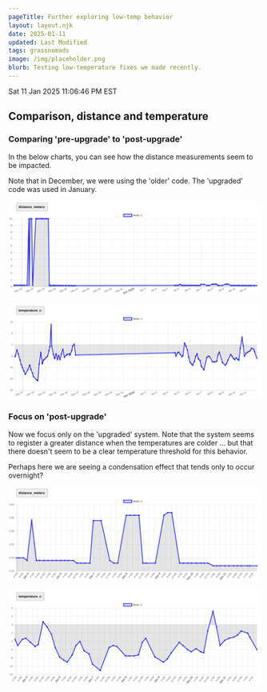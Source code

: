 ```yaml
---
pageTitle: Further exploring low-temp behavior
layout: layout.njk
date: 2025-01-11
updated: Last Modified 
tags: grassnomads 
image: /img/placeholder.png
blurb: Testing low-temperature fixes we made recently.
---
```


Sat 11 Jan 2025 11:06:46 PM EST

## Comparison, distance and temperature

### Comparing 'pre-upgrade' to 'post-upgrade' 

In the below charts, you can see how the distance measurements seem to be impacted.  

Note that in December, we were using the 'older' code.  The 'upgraded' code was used in January.

![](/img/ojofeliz/distance_long_span.png)

![](/img/ojofeliz/temperature_long_span.png)

### Focus on 'post-upgrade'

Now we focus only on the 'upgraded' system.  Note that the system seems to register a greater distance when the temperatures are colder ... but that there doesn't seem to be a clear temperature threshold for this behavior.  

Perhaps here we are seeing a condensation effect that tends only to occur overnight? 

![](/img/ojofeliz/distance_short_span.png)

![](/img/ojofeliz/temperature_short_span.png)

